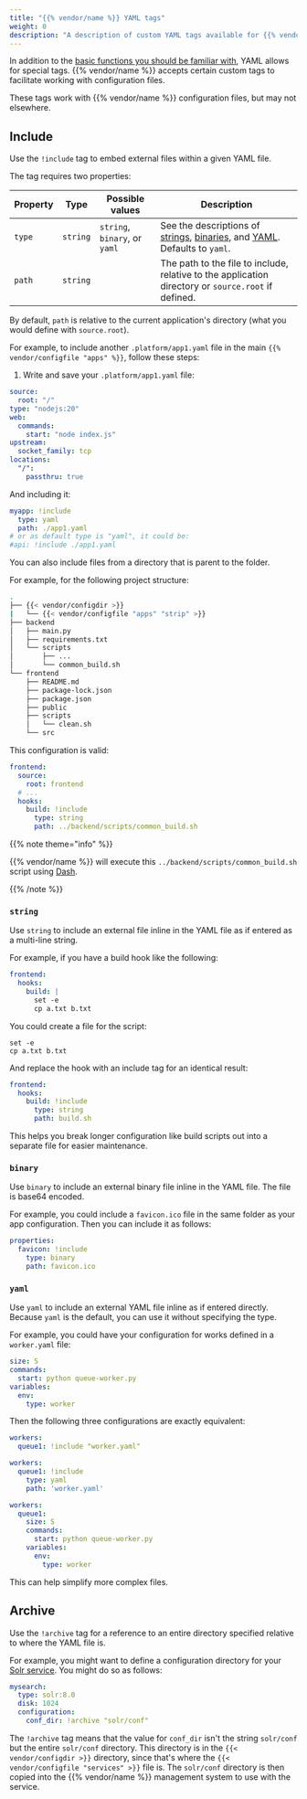 ```yaml
---
title: "{{% vendor/name %}} YAML tags"
weight: 0
description: "A description of custom YAML tags available for {{% vendor/name %}} files."
---
```


In addition to the [basic functions you should be familiar with](./what-is-yaml.md), YAML allows for special tags.
{{% vendor/name %}} accepts certain custom tags to facilitate working with configuration files.

These tags work with {{% vendor/name %}} configuration files, but may not elsewhere.

## Include

Use the `!include` tag to embed external files within a given YAML file.

The tag requires two properties:

| Property | Type     | Possible values               | Description                                                                                             |
| -------- | -------- | ----------------------------- |---------------------------------------------------------------------------------------------------------|
| `type`   | `string` | `string`, `binary`, or `yaml` | See the descriptions of [strings](#string), [binaries](#binary), and [YAML](#yaml). Defaults to `yaml`. |
| `path`   | `string` |                               | The path to the file to include, relative to the application directory or `source.root` if defined.     |


By default, `path` is relative to the current application's directory (what you would define with `source.root`).

For example, to include another ``.platform/app1.yaml`` file in the main `{{% vendor/configfile "apps" %}}`, follow these steps:

1. Write and save your ``.platform/app1.yaml`` file:

```yaml {location=".platform/app1.yaml"}
source:
  root: "/"
type: "nodejs:20"
web:
  commands:
    start: "node index.js"
upstream:
  socket_family: tcp
locations:
  "/":
    passthru: true
```

And including it:

```yaml {configFile="apps"}
myapp: !include
  type: yaml
  path: ./app1.yaml
# or as default type is "yaml", it could be:
#api: !include ./app1.yaml
```

You can also include files from a directory that is parent to the folder.

For example, for the following project structure:

```bash
.
├── {{< vendor/configdir >}}
|   └── {{< vendor/configfile "apps" "strip" >}}
├── backend
│   ├── main.py
│   ├── requirements.txt
│   └── scripts
│       ├── ...
│       └── common_build.sh
└── frontend
    ├── README.md
    ├── package-lock.json
    ├── package.json
    ├── public
    ├── scripts
    │   └── clean.sh
    └── src
```

This configuration is valid:

```yaml {configFile="apps"}
frontend:
  source:
    root: frontend
  # ...
  hooks:
    build: !include
      type: string
      path: ../backend/scripts/common_build.sh
```

{{% note theme="info" %}}

{{% vendor/name %}} will execute this ``../backend/scripts/common_build.sh`` script using [Dash](https://wiki.archlinux.org/title/Dash).

{{% /note %}}

### `string`

Use `string` to include an external file inline in the YAML file as if entered as a multi-line string.

For example, if you have a build hook like the following:

```yaml {configFile="apps"}
frontend:
  hooks:
    build: |
      set -e
      cp a.txt b.txt
```

You could create a file for the script:

```text {location="build.sh"}
set -e
cp a.txt b.txt
```

And replace the hook with an include tag for an identical result:

```yaml {configFile="apps"}
frontend:
  hooks:
    build: !include
      type: string
      path: build.sh
```

This helps you break longer configuration like build scripts out into a separate file for easier maintenance.

### `binary`

Use `binary` to include an external binary file inline in the YAML file.
The file is base64 encoded.

For example, you could include a `favicon.ico` file in the same folder as your app configuration.
Then you can include it as follows:

```yaml {configFile="apps"}
properties:
  favicon: !include
    type: binary
    path: favicon.ico
```

### `yaml`

Use `yaml` to include an external YAML file inline as if entered directly.
Because `yaml` is the default, you can use it without specifying the type.

For example, you could have your configuration for works defined in a `worker.yaml` file:

```yaml {location="worker.yaml"}
size: S
commands:
  start: python queue-worker.py
variables:
  env:
    type: worker
```

Then the following three configurations are exactly equivalent:

```yaml {configFile="app"}
workers:
  queue1: !include "worker.yaml"
```

```yaml {configFile="app"}
workers:
  queue1: !include
    type: yaml
    path: 'worker.yaml'
```

```yaml {configFile="app"}
workers:
  queue1:
    size: S
    commands:
      start: python queue-worker.py
    variables:
      env:
        type: worker
```

This can help simplify more complex files.

## Archive

Use the `!archive` tag for a reference to an entire directory specified relative to where the YAML file is.

For example, you might want to define a configuration directory for your [Solr service](/add-services/solr.md).
You might do so as follows:

```yaml {configFile="services"}
mysearch:
  type: solr:8.0
  disk: 1024
  configuration:
    conf_dir: !archive "solr/conf"
```

The `!archive` tag means that the value for `conf_dir` isn't the string `solr/conf` but the entire `solr/conf` directory.
This directory is in the `{{< vendor/configdir >}}` directory, since that's where the `{{< vendor/configfile "services" >}}` file is.
The `solr/conf` directory is then copied into the {{% vendor/name %}} management system to use with the service.
